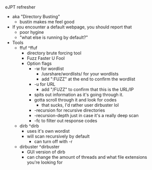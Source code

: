 eJPT refresher
- aka "Directory Busting"
	- bustin makes me feel good
- If you encounter a default webpage, you should report that
	- poor hygine
	- "what else is running by default?"
- Tools
	- ffuf ^ffuf
		- directory brute forcing tool
		- Fuzz Faster U Fool
		- Option flags
			- -w for wordlist
				- /usrshare/wordlists/ for your wordlists
				- add ":FUZZ" at the end to confirm the wordlist
			- -u for URL
				- add "/FUZZ" to confirm that this is the URL/IP
			- spits out information as it's going through it.
			- gotta scroll through it and look for codes
				- that sucks, I'd rather user dirbuster lol
			- -recursion for recursive directories
			- -recursion-depth just in case it's a really deep scan
			- -fc to filter out response codes
	- dirb ^dirb
		- uses it's own wordist
		- will scan recursively by default
			- can turn off with -r
	- dirbuster ^dirbuster
		- GUI version of dirb
		- can change the amount of threads and what file extensions you're looking for